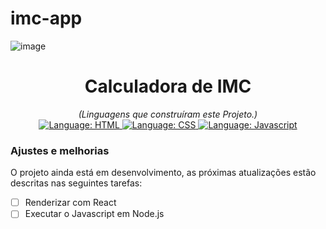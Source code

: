 # imc-app
![image](https://user-images.githubusercontent.com/97769685/152248643-f86fdf62-8798-4057-b19b-046b74d269fa.png)

<h1 align="center">
    Calculadora de IMC
</h1>

<div>
    <p align="center">
        <em>
            (Linguagens que construíram este Projeto.)<br>
        </em>
        <a href="#">
            <img src="https://img.shields.io/badge/HTML5-E34F26?style=for-the-badge&logo=html5&logoColor=white" alt="Language: HTML">
        </a>
        <a href="#">
            <img src="https://img.shields.io/badge/CSS-239120?&style=for-the-badge&logo=css3&logoColor=white" alt="Language: CSS">
        </a>
        <a href="#">
            <img src="https://img.shields.io/badge/JavaScript-F7DF1E?style=for-the-badge&logo=javascript&logoColor=black" alt="Language: Javascript">
        </a>  
    </p>
</div>


### Ajustes e melhorias

O projeto ainda está em desenvolvimento, as próximas atualizações estão descritas nas seguintes tarefas:

- [ ] Renderizar com React
- [ ] Executar o Javascript em Node.js
